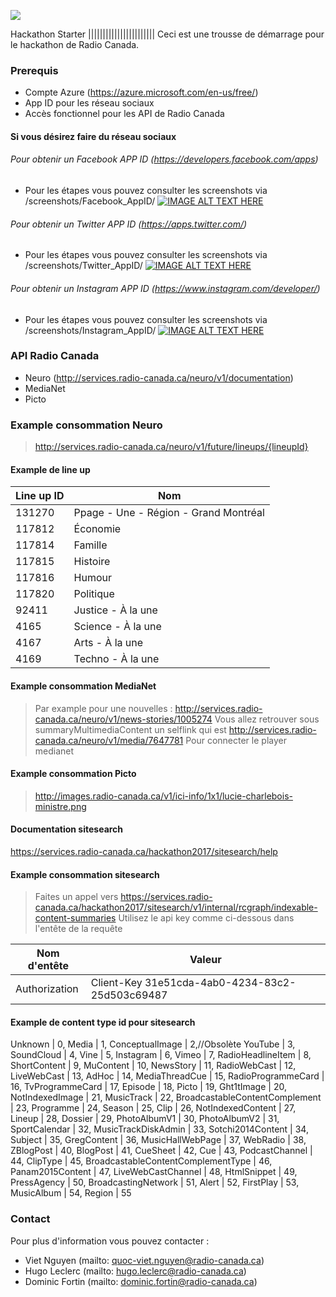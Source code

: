 ![](https://lh4.googleusercontent.com/-PVw-ZUM9vV8/UuWeH51os0I/AAAAAAAAD6M/0Ikg7viJftQ/w1286-h566-no/hackathon-starter-logo.jpg)

Hackathon Starter
|||||||||||||||||||||||
Ceci est une trousse de démarrage pour le hackathon de Radio Canada.

### Prerequis
- Compte Azure (https://azure.microsoft.com/en-us/free/)
- App ID pour les réseau sociaux
- Accès fonctionnel pour les API de Radio Canada

#### Si vous désirez faire du réseau sociaux
###### Pour obtenir un Facebook APP ID (https://developers.facebook.com/apps)
- Pour les étapes vous pouvez consulter les screenshots via /screenshots/Facebook_AppID/
[![IMAGE ALT TEXT HERE](http://img.youtube.com/vi/8i9p3D854O4/0.jpg)](http://www.youtube.com/watch?v|8i9p3D854O4)

###### Pour obtenir un Twitter APP ID (https://apps.twitter.com/)
- Pour les étapes vous pouvez consulter les screenshots via /screenshots/Twitter_AppID/
[![IMAGE ALT TEXT HERE](http://img.youtube.com/vi/9ckccMDhtQI/0.jpg)](http://www.youtube.com/watch?v|9ckccMDhtQI)

###### Pour obtenir un Instagram APP ID (https://www.instagram.com/developer/)
- Pour les étapes vous pouvez consulter les screenshots via /screenshots/Instagram_AppID/
[![IMAGE ALT TEXT HERE](http://img.youtube.com/vi/EZ6_1mm11kg/0.jpg)](http://www.youtube.com/watch?v|EZ6_1mm11kg)

### API Radio Canada
- Neuro (http://services.radio-canada.ca/neuro/v1/documentation)
- MediaNet 
- Picto

### Example consommation Neuro
> http://services.radio-canada.ca/neuro/v1/future/lineups/{lineupId}

#### Example de line up

Line up ID | Nom
--- | --- 
131270 | Ppage - Une - Région - Grand Montréal
117812 | Économie
117814 | Famille
117815 | Histoire
117816 | Humour
117820 | Politique
92411 | Justice - À la une
4165 | Science - À la une
4167 | Arts - À la une
4169 | Techno - À la une

#### Example consommation MediaNet
> Par example pour une nouvelles : 
> http://services.radio-canada.ca/neuro/v1/news-stories/1005274
> Vous allez retrouver sous summaryMultimediaContent un selflink qui est 
> http://services.radio-canada.ca/neuro/v1/media/7647781
> Pour connecter le player medianet
> 

#### Example consommation Picto
> http://images.radio-canada.ca/v1/ici-info/1x1/lucie-charlebois-ministre.png

#### Documentation sitesearch
https://services.radio-canada.ca/hackathon2017/sitesearch/help

#### Example consommation sitesearch
> Faites un appel vers https://services.radio-canada.ca/hackathon2017/sitesearch/v1/internal/rcgraph/indexable-content-summaries
> Utilisez le api key comme ci-dessous dans l'entête de la requête
 
Nom d'entête | Valeur
--- | --- 
Authorization | Client-Key 31e51cda-4ab0-4234-83c2-25d503c69487

#### Example de content type id pour sitesearch
Unknown | 0,
Media | 1,
ConceptualImage | 2,//Obsolète
YouTube | 3,
SoundCloud | 4,
Vine | 5,
Instagram | 6,
Vimeo | 7,
RadioHeadlineItem | 8,
ShortContent | 9,
MuContent | 10,
NewsStory | 11,
RadioWebCast | 12,
LiveWebCast | 13,
AdHoc | 14,
MediaThreadCue | 15,
RadioProgrammeCard | 16,
TvProgrammeCard | 17,
Episode | 18,
Picto | 19,
Ght1tImage | 20,
NotIndexedImage | 21,
MusicTrack | 22,
BroadcastableContentComplement | 23,
Programme | 24,
Season | 25,
Clip | 26,
NotIndexedContent | 27,
Lineup | 28,
Dossier | 29,
PhotoAlbumV1 | 30,
PhotoAlbumV2 | 31,
SportCalendar | 32,
MusicTrackDiskAdmin | 33,
Sotchi2014Content | 34,
Subject | 35,
GregContent | 36,
MusicHallWebPage | 37,
WebRadio | 38,
ZBlogPost | 40,
BlogPost | 41,
CueSheet | 42,
Cue | 43,
PodcastChannel | 44,
ClipType | 45,
BroadcastableContentComplementType | 46,
Panam2015Content | 47,
LiveWebCastChannel | 48,
HtmlSnippet | 49,
PressAgency | 50,
BroadcastingNetwork | 51,
Alert | 52,
FirstPlay | 53,
MusicAlbum | 54,
Region | 55


### Contact
Pour plus d'information vous pouvez contacter :
- Viet Nguyen (mailto: quoc-viet.nguyen@radio-canada.ca)
- Hugo Leclerc (mailto: hugo.leclerc@radio-canada.ca)
- Dominic Fortin (mailto: dominic.fortin@radio-canada.ca)
